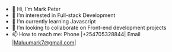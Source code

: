 - 👋 Hi, I’m Mark Peter
- 👀 I’m interested in Full-stack Development
- 🌱 I’m currently learning Javascript
- 💞️ I’m looking to collaborate on Front-end development projects
- 📫 How to reach me: Phone |+254705328844| Email |Maluumark7@gmail.com|

<!---
Mark-Peter-M/Mark-Peter-M is a ✨ special ✨ repository because its `README.md` (this file) appears on your GitHub profile.
You can click the Preview link to take a look at your changes.
--->
